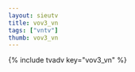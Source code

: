 ```yaml
--- 
layout: sieutv
title: vov3_vn
tags: ["vntv"]
thumb: vov3_vn
---
```

{% include tvadv key="vov3_vn" %}
